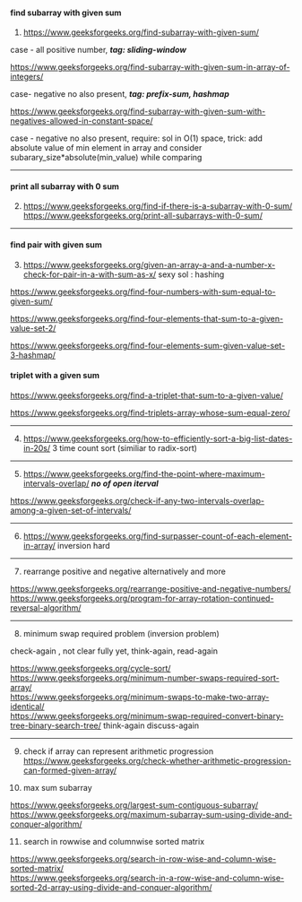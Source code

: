 #### find subarray with given sum

1) https://www.geeksforgeeks.org/find-subarray-with-given-sum/    

case - all positive number,  ***tag: sliding-window***

https://www.geeksforgeeks.org/find-subarray-with-given-sum-in-array-of-integers/ 

case- negative no also present, ***tag: prefix-sum, hashmap***

https://www.geeksforgeeks.org/find-subarray-with-given-sum-with-negatives-allowed-in-constant-space/

case - negative no also present, require: sol in O(1) space, trick: add absolute value of min element in array and consider subarary_size*absolute(min_value) while comparing

--------------------------------------------------------------------------------------------------------------------------

#### print all subarray with 0 sum

2) https://www.geeksforgeeks.org/find-if-there-is-a-subarray-with-0-sum/ \
https://www.geeksforgeeks.org/print-all-subarrays-with-0-sum/


------------------------------------------------------------------------------------------------------------------------

#### find pair with given sum

3) https://www.geeksforgeeks.org/given-an-array-a-and-a-number-x-check-for-pair-in-a-with-sum-as-x/   sexy sol : hashing

https://www.geeksforgeeks.org/find-four-numbers-with-sum-equal-to-given-sum/

https://www.geeksforgeeks.org/find-four-elements-that-sum-to-a-given-value-set-2/

https://www.geeksforgeeks.org/find-four-elements-sum-given-value-set-3-hashmap/

#### triplet with a given sum

https://www.geeksforgeeks.org/find-a-triplet-that-sum-to-a-given-value/

https://www.geeksforgeeks.org/find-triplets-array-whose-sum-equal-zero/



----------------------------------------------------------------------------------------------------------------------

4) https://www.geeksforgeeks.org/how-to-efficiently-sort-a-big-list-dates-in-20s/  3 time count sort (similiar to radix-sort)

------------------------------------------------------------------------------------------------------------------

5) https://www.geeksforgeeks.org/find-the-point-where-maximum-intervals-overlap/ ***no of open iterval***

https://www.geeksforgeeks.org/check-if-any-two-intervals-overlap-among-a-given-set-of-intervals/

--------------------------------------------------------------------------------------------------------------------

6) https://www.geeksforgeeks.org/find-surpasser-count-of-each-element-in-array/ inversion hard

------------------------------------------------------------------------------------------------------------------

7) rearrange positive and negative alternatively and more

https://www.geeksforgeeks.org/rearrange-positive-and-negative-numbers/ \
https://www.geeksforgeeks.org/program-for-array-rotation-continued-reversal-algorithm/

-------------------------------------------------------------------------------------------------------------

8) minimum swap required problem (inversion problem)  

check-again , not clear fully yet, think-again, read-again

https://www.geeksforgeeks.org/cycle-sort/ \
https://www.geeksforgeeks.org/minimum-number-swaps-required-sort-array/  \
https://www.geeksforgeeks.org/minimum-swaps-to-make-two-array-identical/ \
https://www.geeksforgeeks.org/minimum-swap-required-convert-binary-tree-binary-search-tree/ think-again discuss-again

---------------------------------------------------------------------------------------------------------------

9) check if array can represent arithmetic progression \
https://www.geeksforgeeks.org/check-whether-arithmetic-progression-can-formed-given-array/


10) max sum subarray

https://www.geeksforgeeks.org/largest-sum-contiguous-subarray/ \
https://www.geeksforgeeks.org/maximum-subarray-sum-using-divide-and-conquer-algorithm/


11) search in rowwise and columnwise sorted matrix

https://www.geeksforgeeks.org/search-in-row-wise-and-column-wise-sorted-matrix/ \
https://www.geeksforgeeks.org/search-in-a-row-wise-and-column-wise-sorted-2d-array-using-divide-and-conquer-algorithm/


